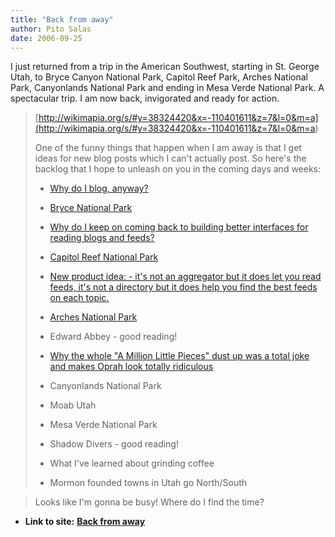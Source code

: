 ```yaml
---
title: "Back from away"
author: Pito Salas
date: 2006-09-25
---
```


I just returned from a trip in the American Southwest, starting in St. George
Utah, to Bryce Canyon National Park, Capitol Reef Park, Arches National Park,
Canyonlands National Park and ending in Mesa Verde National Park. A
spectacular trip. I am now back, invigorated and ready for action.

>
>
> [http://wikimapia.org/s/#y=38324420&x=-110401611&z=7&l=0&m=a](<http://wikimapia.org/s/#y=38324420&x=-110401611&z=7&l=0&m=a>)
>
> One of the funny things that happen when I am away is that I get ideas for
> new blog posts which I can't actually post. So here's the backlog that I
> hope to unleash on you in the coming days and weeks:
>
>   * [Why do I blog, anyway?](</weblogs/archives/001336.php>)
>
>   * [Bryce National Park](</weblogs/archives/001335.php>)
>
>   * [Why do I keep on coming back to building better interfaces for reading
> blogs and feeds?](</weblogs/archives/001346.php>)
>
>   * [Capitol Reef National Park](</weblogs/archives/001338.php>)
>
>   * [New product idea: <unnamed as yet> - it's not an aggregator but it does
> let you read feeds, it's not a directory but it does help you find the best
> feeds on each topic.](</weblogs/archives/001350.php>)
>
>   * [Arches National Park](</weblogs/archives/001353.php>)
>
>   * Edward Abbey - good reading!
>
>   * [Why the whole "A Million Little Pieces" dust up was a total joke and
> makes Oprah look totally ridiculous](</weblogs/archives/001339.php>)
>
>   * Canyonlands National Park
>
>   * Moab Utah
>
>   * Mesa Verde National Park
>
>   * Shadow Divers - good reading!
>
>   * What I've learned about grinding coffee
>
>   * Mormon founded towns in Utah go North/South
>
>

>
> Looks like I'm gonna be busy! Where do I find the time?


* **Link to site:** **[Back from away](None)**
